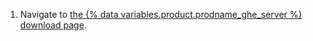 1. Navigate to [the {% data variables.product.prodname_ghe_server %} download page](https://enterprise.github.com/download).
